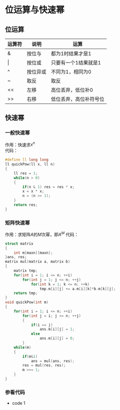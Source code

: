 # 位运算与快速幂

## 位运算

| 运算符 | 说明     | 运算                   |
| ------ | -------- | ---------------------- |
| &      | 按位与   | 都为1时结果才是1       |
| \|     | 按位或   | 只要有一个1结果就是1   |
| ^      | 按位异或 | 不同为1，相同为0       |
| ~      | 取反     | 取反                   |
| <<     | 左移     | 高位丢弃，低位补0      |
| \>>    | 右移     | 低位丢弃，高位补符号位 |

## 快速幂

### 一般快速幂

作用：快速求$x^n$  
代码：

```C++
#define ll long long
ll quickPow(ll x, ll n)
{
    ll res = 1;
    while(n > 0)
    {
        if(n & 1) res = res * x;
        x = x * x;
        n = (n >> 1);
    }
    return res;
}
```

### 矩阵快速幂

作用：求矩阵$A$的$M$次幂，即$A^M$
代码：

```C++
struct matrix
{
    int m[maxn][maxn];
}ans, res;
matrix mul(matrix a, matrix b)
{
    matrix tmp;
    for(int i = 1; i <= n; ++i)
        for(int j = 1; j <= n; ++j)
            for(int k = 1; k <= n; ++k)
                tmp.m[i][j] += a.m[i][k]*b.m[k][j];
    return tmp;
}
void quickPow(int m)
{
    for(int i = 1; i <= n; ++i)
        for(int j = i; j <= n; ++j)
        {
            if(i == j)
                ans.m[i][j] = 1;
            else
                ans.m[i][j] = 0;
        }
    while(m)
    {
        if(m&1)
            ans = mul(ans, res);
        res = mul(res, res);
        m >>= 1;
    }
}
```

### 参看代码

- code 1
